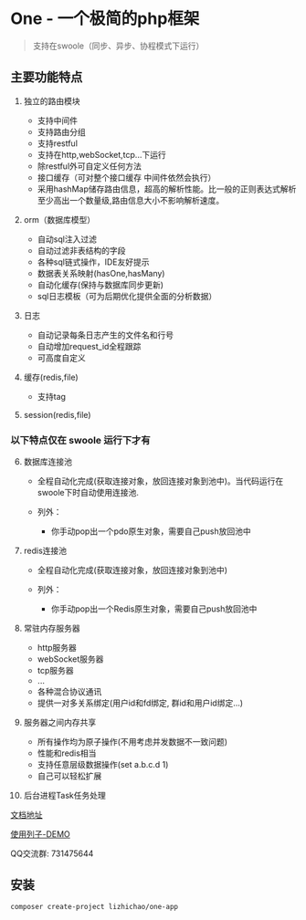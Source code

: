 # One - 一个极简的php框架

> 支持在swoole（同步、异步、协程模式下运行）

## 主要功能特点

1. 独立的路由模块
    - 支持中间件
    - 支持路由分组
    - 支持restful
    - 支持在http,webSocket,tcp...下运行
    - 除restful外可自定义任何方法
    - 接口缓存（可对整个接口缓存 中间件依然会执行）
    - 采用hashMap储存路由信息，超高的解析性能。比一般的正则表达式解析至少高出一个数量级,路由信息大小不影响解析速度。
    
2. orm（数据库模型）
    - 自动sql注入过滤
    - 自动过滤非表结构的字段
    - 各种sql链式操作，IDE友好提示
    - 数据表关系映射(hasOne,hasMany)
    - 自动化缓存(保持与数据库同步更新)
    - sql日志模板（可为后期优化提供全面的分析数据）
    
3. 日志
    - 自动记录每条日志产生的文件名和行号
    - 自动增加request_id全程跟踪
    - 可高度自定义
    
4. 缓存(redis,file)
    - 支持tag

5. session(redis,file)
    
### 以下特点仅在 swoole 运行下才有

6. 数据库连接池
   - 全程自动化完成(获取连接对象，放回连接对象到池中)。当代码运行在swoole下时自动使用连接池.
   
   - 列外：  
        - 你手动pop出一个pdo原生对象，需要自己push放回池中
   
7. redis连接池
   - 全程自动化完成(获取连接对象，放回连接对象到池中)
   
   - 列外：  
       - 你手动pop出一个Redis原生对象，需要自己push放回池中

8. 常驻内存服务器
    - http服务器
    - webSocket服务器
    - tcp服务器
    - ...
    - 各种混合协议通讯
    - 提供一对多关系绑定(用户id和fd绑定, 群id和用户id绑定...)

9. 服务器之间内存共享
    - 所有操作均为原子操作(不用考虑并发数据不一致问题)
    - 性能和redis相当
    - 支持任意层级数据操作(set a.b.c.d 1)
    - 自己可以轻松扩展

10. 后台进程Task任务处理


[文档地址](https://www.kancloud.cn/vic-one/php-one/826876)

[使用列子-DEMO](https://github.com/lizhichao/one-demo)

QQ交流群: 731475644

## 安装

```shell
composer create-project lizhichao/one-app
```

